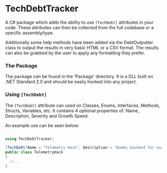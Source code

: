 # TechDebtTracker
A C# package which adds the ability to use `[TechDebt]` attributes in your code. 
These attributes can then be collected from the full codebase or a specific assembly/type.

Additionally some help methods have been added via the DebtOutputter class to output the results in very basic HTML or a CSV format. The results can also be grabbed by the user to apply any formatting they prefer.

### The Package
The package can be found in the 'Package' directory. It is a DLL built on .NET Standard 2.0 and should be easily hooked into any project.

### Using `[TechDebt]`
The `[TechDebt]` attribute can used on Classes, Enums, Interfaces, Methods, Structs, Variables, etc.
It contains 4 optional properties of: Name, Description, Severity and Growth Speed.

An example use can be seen below:
```C#

using TechDebtTracker;

[TechDebt(Name = "Telemetry Hack", Description = "Dummy backend for our data", Severity = SeverityLevel.HIGH)]
public class TelemetryHack
{
  //...
}
```

